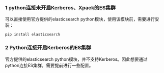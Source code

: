### 1 python连接未开启Kerberos、Xpack的ES集群

可以直接使用官方提供的elasticsearch python模块，使用该模块前，需要进行安装：

```shell
pip install elasticsearch
```

### 2 Python连接开启Kerberos的ES集群

官方提供的elasticsearch python模块，并不支持Kerberos。因此想要通过python连接ES集群，需要提前进行一些配置。

